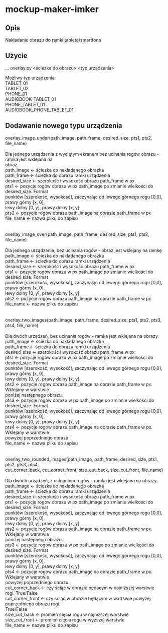 # mockup-maker-imker


## Opis
Nakładanie obrazu do ramki tableta/smartfona<br />

## Użycie
... overlay.py <ścieżka do obrazu> <typ urządzenia><br />

Możliwy typ urządzenia:<br />
TABLET_01<br />
TABLET_02<br />
PHONE_01<br />
AUDIOBOOK_TABLET_01<br />
PHONE_TABLET_01<br />
AUDIOBOOK_PHONE_TABLET_01<br />

## Dodawanie nowego typu urządzenia

overlay_image_under(path_image, path_frame, desired_size, pts1, pts2, file_name)<br />
<br />
Dla jednego urządzenia z wyciętym ekranem bez ucinania rogów obrazu - ramka jest wklejana na <br />
obraz.<br />
path_image <- ściezka do nakładanego obrazka<br />
path_frame <- ściezka do obrazu ramki urządzenia<br />
desired_size <- szerokość i wysokość obrazu path_frame w px<br />
pts1 <- pozycje rogów obrazu w px path_image po zmianie wielkości do desired_size. Format <br />
punktów [szerokość, wysokość], zaczynając od lewego górnego rogu [0,0], prawy górny [x, 0], <br />
lewy dolny [0, y], prawy dolny [x, y].<br />
pts2 <- pozycje rogów obrazu path_image na obrazie path_frame w px<br />
file_name <- nazwa pliku do zapisu<br />
<br />
<br />
overlay_image_over(path_image, path_frame, desired_size, pts1, pts2, file_name)<br />
<br />
Dla jednego urządzenia, bez ucinania rogów - obraz jest wklejany na ramkę<br />
path_image <- ściezka do nakładanego obrazka<br />
path_frame <- ściezka do obrazu ramki urządzenia<br />
desired_size <- szerokość i wysokość obrazu path_frame w px<br />
pts1 <- pozycje rogów obrazu w px path_image po zmianie wielkości do desired_size. Format <br />
punktów [szerokość, wysokość], zaczynając od lewego górnego rogu [0,0], prawy górny [x, 0], <br />
lewy dolny [0, y], prawy dolny [x, y].<br />
pts2 <- pozycje rogów obrazu path_image na obrazie path_frame w px<br />
file_name <- nazwa pliku do zapisu<br />
<br />
<br />
overlay_two_images(path_image, path_frame, desired_size, pts1, pts2, pts3, pts4, file_name)<br />
<br />
Dla dwóch urządzeń, bez ucinania rogów - ramka jest wklejana na obrazy.<br />
path_image <- ściezka do nakładanego obrazka<br />
path_frame <- ściezka do obrazu ramki urządzenia<br />
desired_size <- szerokość i wysokość obrazu path_frame w px<br />
pts1 <- pozycje rogów obrazu w px path_image po zmianie wielkości do desired_size. Format <br />
punktów [szerokość, wysokość], zaczynając od lewego górnego rogu [0,0], prawy górny [x, 0], <br />
lewy dolny [0, y], prawy dolny [x, y].<br />
pts2 <- pozycje rogów obrazu path_image na obrazie path_frame w px. Wklejany w warstwie <br />
poniżej następnego obrazu.<br />
pts3 <- pozycje rogów obrazu w px path_image po zmianie wielkości do desired_size. Format <br />
punktów [szerokość, wysokość], zaczynając od lewego górnego rogu [0,0], prawy górny [x, 0], <br />
lewy dolny [0, y], prawy dolny [x, y].<br />
pts4 <- pozycje rogów obrazu path_image na obrazie path_frame w px. Wklejany w warstwie <br />
powyżej poprzedniego obrazu.<br />
file_name <- nazwa pliku do zapisu<br />
<br />
<br />
overlay_two_rounded_images(path_image, path_frame, desired_size, pts1, pts2, pts3, pts4, <br />
cut_corner_back, cut_corner_front, size_cut_back, size_cut_front, file_name)<br />
<br />
Dla dwóch urządzeń, z ucinaniem rogów - ramka jest wklejana na obrazy.<br />
path_image <- ściezka do nakładanego obrazka<br />
path_frame <- ściezka do obrazu ramki urządzenia<br />
desired_size <- szerokość i wysokość obrazu path_frame w px<br />
pts1 <- pozycje rogów obrazu w px path_image po zmianie wielkości do desired_size. Format <br />
punktów [szerokość, wysokość], zaczynając od lewego górnego rogu [0,0], prawy górny [x, 0], <br />
lewy dolny [0, y], prawy dolny [x, y].<br />
pts2 <- pozycje rogów obrazu path_image na obrazie path_frame w px. Wklejany w warstwie <br />
poniżej następnego obrazu.<br />
pts3 <- pozycje rogów obrazu w px path_image po zmianie wielkości do desired_size. Format <br />
punktów [szerokość, wysokość], zaczynając od lewego górnego rogu [0,0], prawy górny [x, 0], <br />
lewy dolny [0, y], prawy dolny [x, y].<br />
pts4 <- pozycje rogów obrazu path_image na obrazie path_frame w px. Wklejany w warstwie <br />
powyżej poprzedniego obrazu.<br />
cut_corner_back <- czy ściąć w obrazie będacym w najniższej warstwie rogi. True/False<br />
cut_corner_front <- czy ściąć w obrazie będącym w wartswie powyżej poprzedniego obrazu rogi. <br />
True/False<br />
size_cut_back <- promień cięcia rogu w najniższej warstwie<br />
size_cut_front <- promień cięcia rogu w wyższej warstwie<br />
file_name <- nazwa pliku do zapisu<br />
